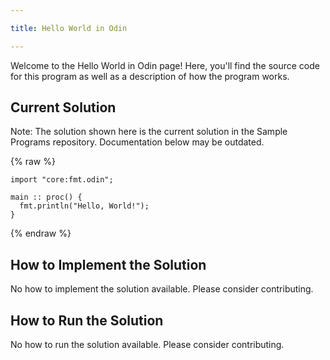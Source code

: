 ```yaml
---

title: Hello World in Odin

---
```


Welcome to the Hello World in Odin page! Here, you'll find the source code for this program as well as a description of how the program works.

## Current Solution

Note: The solution shown here is the current solution in the Sample Programs repository. Documentation below may be outdated.

{% raw %}

```Odin
import "core:fmt.odin";

main :: proc() {
  fmt.println("Hello, World!");
}

```

{% endraw %}

## How to Implement the Solution

No how to implement the solution available. Please consider contributing.

## How to Run the Solution

No how to run the solution available. Please consider contributing.